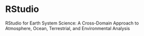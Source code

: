 # RStudio
RStudio for Earth System Science: A Cross-Domain Approach to Atmosphere, Ocean, Terrestrial, and Environmental Analysis
